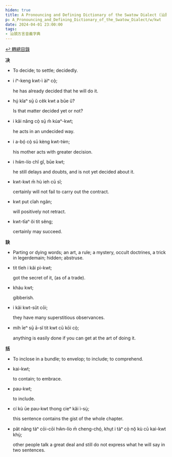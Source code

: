 ```yaml
---
hiden: true
title: A Pronouncing and Defining Dictionary of the Swatow Dialect (汕頭方言音義字典) / kwt
p: A_Pronouncing_and_Defining_Dictionary_of_the_Swatow_Dialect/w/kwt
date: 2024-04-01 23:00:00
tags: 
- 汕頭方言音義字典
---
```


[↩️ 轉總目錄](/A_Pronouncing_and_Defining_Dictionary_of_the_Swatow_Dialect)


**决**
- To decide; to settle; decidedly.

- i íⁿ-keng kwt-ì àiⁿ cò̤;

  he has already decided that he will do it.

- hṳ́ kĭaⁿ sṳ̄ ŭ cêk kwt a būe ŭ?

  Is that matter decided yet or not?

- i kâi nâng cò̤ sṳ̄ m̄ kúaⁿ-kwt;

  he acts in an undecided way.

- i a-bó̤ cò̤ sū kèng kwt-tẁn;

  his mother acts with greater decision.

- i hŵn-lío chî gî, būe kwt;

  he still delays and doubts, and is not yet decided about it.

- kwt-kwt m̄ hù ieh cū sĭ;

  certainly will not fail to carry out the contract.

- kwt put cîah ngân;

  will positively not retract.

- kwt-tīaⁿ ŏi tit sêng;

  certainly may succeed.

**訣**
- Parting or dying words; an art, a rule; a mystery, occult doctrines, a trick in legerdemain; hidden; abstruse.

- tit tîeh i kâi pì-kwt;

  got the secret of it, (as of a trade).

- kháu kwt;

  gibberish.

- i kâi kwt-sût cōi;

  they have many superstitious observances.

- mih īeⁿ sṳ̄ ā-sĭ tit kwt cū kōi cò̤;

  anything is easily done if you can get at the art of doing it.

**括**
- To inclose in a bundle; to envelop; to include; to comprehend.

- kai-kwt;

  to contain; to embrace.

- pau-kwt;

  to include.

- cí kù ūe pau-kwt thong cieⁿ kâi ì-sṳ̀;

  this sentence contains the gist of the whole chapter.

- pât nâng tàⁿ cōi-cōi hŵn-lío m̄ cheng-chó̤, khṳt i tàⁿ cò̤ nŏ̤ kù cū kai-kwt khṳ̀;

  other people talk a great deal and still do not express what he will say in two sentences.